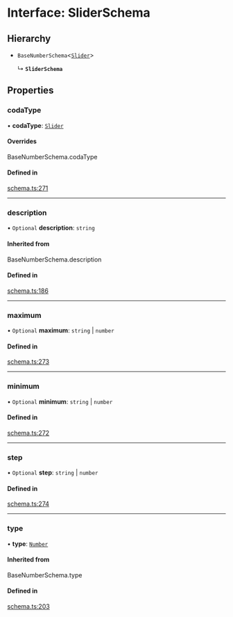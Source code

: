 # Interface: SliderSchema

## Hierarchy

- `BaseNumberSchema`<[`Slider`](../enums/ValueHintType.md#slider)\>

  ↳ **`SliderSchema`**

## Properties

### codaType

• **codaType**: [`Slider`](../enums/ValueHintType.md#slider)

#### Overrides

BaseNumberSchema.codaType

#### Defined in

[schema.ts:271](https://github.com/coda/packs-sdk/blob/main/schema.ts#L271)

___

### description

• `Optional` **description**: `string`

#### Inherited from

BaseNumberSchema.description

#### Defined in

[schema.ts:186](https://github.com/coda/packs-sdk/blob/main/schema.ts#L186)

___

### maximum

• `Optional` **maximum**: `string` \| `number`

#### Defined in

[schema.ts:273](https://github.com/coda/packs-sdk/blob/main/schema.ts#L273)

___

### minimum

• `Optional` **minimum**: `string` \| `number`

#### Defined in

[schema.ts:272](https://github.com/coda/packs-sdk/blob/main/schema.ts#L272)

___

### step

• `Optional` **step**: `string` \| `number`

#### Defined in

[schema.ts:274](https://github.com/coda/packs-sdk/blob/main/schema.ts#L274)

___

### type

• **type**: [`Number`](../enums/ValueType.md#number)

#### Inherited from

BaseNumberSchema.type

#### Defined in

[schema.ts:203](https://github.com/coda/packs-sdk/blob/main/schema.ts#L203)
